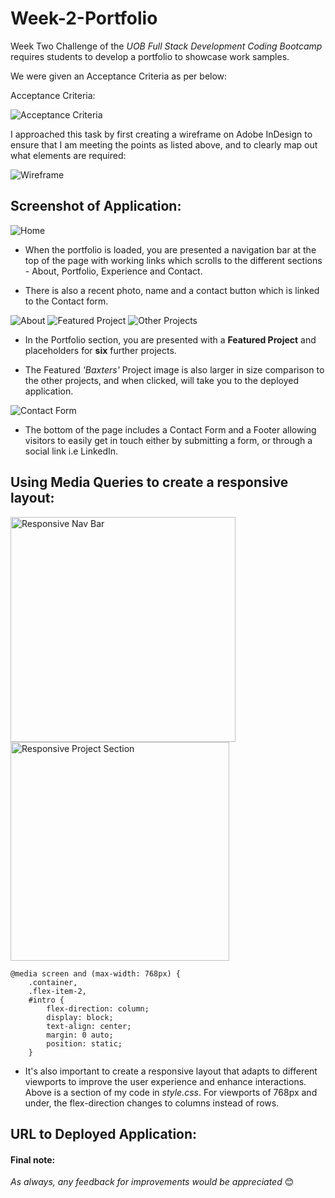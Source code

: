 # Week-2-Portfolio

Week Two Challenge of the *UOB Full Stack Development Coding Bootcamp* requires students to develop a portfolio to showcase work samples.

We were given an Acceptance Criteria as per below:

Acceptance Criteria:

![Acceptance Criteria](./assets/images/acceptance-crit.png) 

I approached this task by first creating a wireframe on Adobe InDesign to ensure that I am meeting the points as listed above, and to clearly map out what elements are required:

![Wireframe](./assets/images/wireframe.png) 

## Screenshot of Application:

![Home](./assets/images/home.png)

* When the portfolio is loaded, you are presented a navigation bar at the top of the page with working links which scrolls to the different sections - About, Portfolio, Experience and Contact. 

* There is also a recent photo, name and a contact button which is linked to the Contact form. 

![About](./assets/images/about.png) 
![Featured Project](./assets/images/mainproj.png) 
![Other Projects](./assets/images/project.png)

* In the Portfolio section, you are presented with a **Featured Project** and placeholders for **six** further projects. 

* The Featured *'Baxters'* Project image is also larger in size comparison to the other projects, and when clicked, will take you to the deployed application. 

![Contact Form](./assets/images/contact.png) 

* The bottom of the page includes a Contact Form and a Footer allowing visitors to easily get in touch either by submitting a form, or through a social link i.e LinkedIn.  


## Using Media Queries to create a responsive layout:

<img src="./assets/images/mobile_nav.png" alt="Responsive Nav Bar" width="360"/>  <img src="./assets/images/mobile_proj.png" alt="Responsive Project Section" width="350"/>


```
@media screen and (max-width: 768px) {
    .container,
    .flex-item-2,
    #intro {
        flex-direction: column;
        display: block;
        text-align: center;
        margin: 0 auto;
        position: static;
    }
```

* It's also important to create a responsive layout that adapts to different viewports to improve the user experience and enhance interactions. Above is a section of my code in *style.css*. For viewports of 768px and under, the flex-direction changes to columns instead of rows.

## URL to Deployed Application:

#### Final note: 

*As always, any feedback for improvements would be appreciated* 😊



